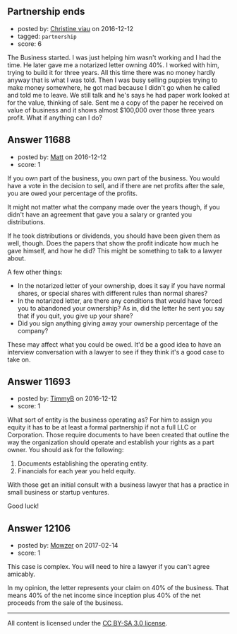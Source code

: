 ## Partnership ends

- posted by: [Christine viau](https://stackexchange.com/users/9831487/christine-viau) on 2016-12-12
- tagged: `partnership`
- score: 6

<p>The Business started. I was just helping him wasn't working and I had the time. He later gave me a notarized letter owning 40%. I worked with him, trying  to build it for three years. All this time there was no money hardly anyway that is what I was told.  Then I was busy selling puppies trying  to make money somewhere, he got mad because I didn't go when he called and told me to leave. We still talk and he's says he had paper work looked at for the value, thinking of sale. Sent me a copy of the paper he received on value of business and it shows almost $100,000 over those three years profit. What if anything can I do?</p>



## Answer 11688

- posted by: [Matt](https://stackexchange.com/users/499963/matt) on 2016-12-12
- score: 1

<p>If you own part of the business, you own part of the business. You would have a vote in the decision to sell, and if there are net profits after the sale, you are owed your percentage of the profits.</p>

<p>It might not matter what the company made over the years though, if you didn't have an agreement that gave you a salary or granted you distributions. </p>

<p>If he took distributions or dividends, you should have been given them as well, though. Does the papers that show the profit indicate how much he gave himself, and how he did? This might be something to talk to a lawyer about.  </p>

<p>A few other things: </p>

<ul>
<li>In the notarized letter of your ownership, does it say if you have normal shares, or special shares with different rules than normal shares? </li>
<li>In the notarized letter, are there any conditions that would have forced you to abandoned your ownership? As in, did the letter he sent you say that if you quit, you give up your share? </li>
<li>Did you sign anything giving away your ownership percentage of the company?</li>
</ul>

<p>These may affect what you could be owed. It'd be a good idea to have an interview conversation with a lawyer to see if they think it's a good case to take on. </p>



## Answer 11693

- posted by: [TimmyB](https://stackexchange.com/users/8782762/timmyb) on 2016-12-12
- score: 1

<p>What sort of entity is the business operating as?  For him to assign you equity it has to be at least a formal partnership if not a full LLC or Corporation.  Those require documents to have been created that outline the way the organization should operate and establish your rights as a part owner. You should ask for the following:</p>

<ol>
<li>Documents establishing the operating entity.</li>
<li>Financials for each year you held equity.</li>
</ol>

<p>With those get an initial consult with a business lawyer that has a practice in small business or startup ventures.</p>

<p>Good luck!</p>



## Answer 12106

- posted by: [Mowzer](https://stackexchange.com/users/1803081/mowzer) on 2017-02-14
- score: 1

<p>This case is complex. You will need to hire a lawyer if you can't agree amicably.</p>

<p>In my opinion, the letter represents your claim on 40% of the business. That means 40% of the net income since inception plus 40% of the net proceeds from the sale of the business.</p>




---

All content is licensed under the [CC BY-SA 3.0 license](https://creativecommons.org/licenses/by-sa/3.0/).
